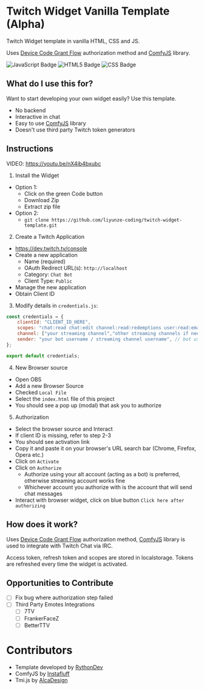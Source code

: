 # Twitch Widget Vanilla Template (Alpha)

Twitch Widget template in vanilla HTML, CSS and JS. 

Uses [Device Code Grant Flow](https://dev.twitch.tv/docs/authentication/getting-tokens-oauth/#device-code-grant-flow) authorization method and [ComfyJS](https://github.com/instafluff/comfyjs) library.

![JavaScript Badge](https://img.shields.io/badge/JavaScript-F7DF1E?logo=javascript&logoColor=000&style=for-the-badge)
![HTML5 Badge](https://img.shields.io/badge/HTML5-E34F26?logo=html5&logoColor=fff&style=for-the-badge)
![CSS Badge](https://img.shields.io/badge/CSS-639?logo=css&logoColor=fff&style=for-the-badge)

## What do I use this for?

Want to start developing your own widget easily? Use this template.

- No backend
- Interactive in chat
- Easy to use [ComfyJS](https://github.com/instafluff/comfyjs) library
- Doesn't use third party Twitch token generators

## Instructions

VIDEO: https://youtu.be/nX4ib4bxubc

1. Install the Widget

- Option 1:
  - Click on the green Code button
  - Download Zip
  - Extract zip file
- Option 2:
  - `git clone https://github.com/liyunze-coding/twitch-widget-template.git`

2. Create a Twitch Application

  - https://dev.twitch.tv/console
  - Create a new application
    - Name (required)
    - OAuth Redirect URL(s): `http://localhost`
    - Category: `Chat Bot`
    - Client Type: `Public`
  - Manage the new application
  - Obtain Client ID

3. Modify details in `credentials.js`:

```js
const credentials = {
	clientId: "CLIENT_ID_HERE",
	scopes: "chat:read chat:edit channel:read:redemptions user:read:email",
	channel: ["your streaming channel","other streaming channels if needed"], // your main channel
	sender: "your bot username / streaming channel username", // bot username
};

export default credentials;
```

4. New Browser source
  - Open OBS
  - Add a new Browser Source
  - Checked `Local File`
  - Select the `index.html` file of this project
  - You should see a pop up (modal) that ask you to authorize

5. Authorization
  - Select the browser source and Interact
  - If client ID is missing, refer to step 2-3
  - You should see activation link
  - Copy it and paste it on your browser's URL search bar (Chrome, Firefox, Opera etc.)
  - Click on `Activate`
  - Click on `Authorize`
    - Authorize using your alt account (acting as a bot) is preferred, otherwise streaming account works fine
    - Whichever account you authorize with is the account that will send chat messages
  - Interact with browser widget, click on blue button `Click here after authorizing`

## How does it work?

Uses [Device Code Grant Flow](https://dev.twitch.tv/docs/authentication/getting-tokens-oauth/#device-code-grant-flow) authorization method, [ComfyJS](https://github.com/instafluff/comfyjs) library is used to integrate with Twitch Chat via IRC.

Access token, refresh token and scopes are stored in localstorage. Tokens are refreshed every time the widget is activated.

## Opportunities to Contribute

- [ ] Fix bug where authorization step failed
- [ ] Third Party Emotes Integrations
  - [ ] 7TV
  - [ ] FrankerFaceZ
  - [ ] BetterTTV

# Contributors

- Template developed by [RythonDev](https://twitch.tv/RythonDev)
- ComfyJS by [Instafluff](https://github.com/instafluff/comfyjs)
- Tmi.js by [AlcaDesign](https://github.com/AlcaDesign)